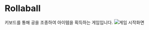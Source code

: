# Rollaball

키보드를 통해 공을 조종하여 아이템을 획득하는 게임입니다.
![게임 시작화면](http://drive.google.com/uc?export=view&id=11vYJwjf_PIJfvhAC2O-id_vf2mqcOkfK)
